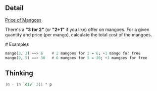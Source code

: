 ## Detail

[Price of Mangoes](https://www.codewars.com/kata/price-of-mangoes/train/haskell)

There's a **"3 for 2"** (or **"2+1"** if you like) offer on mangoes. For a given quantity and price (per mango), calculate the total cost of the mangoes.

\# Examples

```haskell
mango(3, 3) ==> 6    # 2 mangoes for 3 = 6; +1 mango for free
mango(9, 5) ==> 30   # 6 mangoes for 5 = 30; +3 mangoes for free
```

## Thinking

```haskell
(n - (n `div` 3)) * p
```